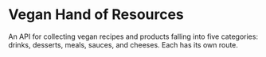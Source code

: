 # Vegan Hand of Resources

An API for collecting vegan recipes and products falling into five categories: drinks, desserts, meals, sauces, and cheeses. Each has its own route.
